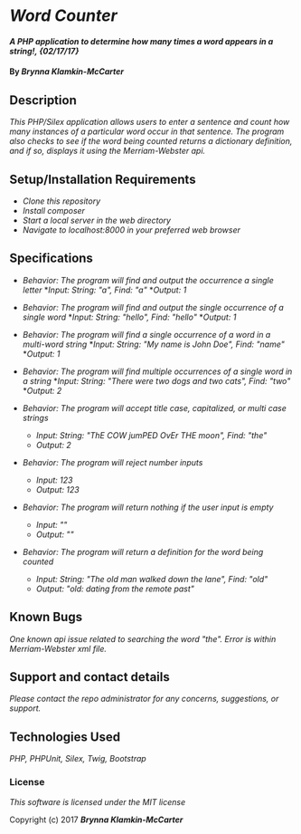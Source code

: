 # _Word Counter_

#### _A PHP application to determine how many times a word appears in a string!, {02/17/17}_

#### By _**Brynna Klamkin-McCarter**_

## Description

_This PHP/Silex application allows users to enter a sentence and count how many instances of a particular word occur in that sentence. The program also checks to see if the word being counted returns a dictionary definition, and if so, displays it using the Merriam-Webster api._

## Setup/Installation Requirements

* _Clone this repository_
* _Install composer_
* _Start a local server in the web directory_
* _Navigate to localhost:8000 in your preferred web browser_

## Specifications

* _Behavior: The program will find and output the occurrence a single letter_
    *_Input: String: "a", Find: "a"_
    *_Output: 1_

* _Behavior: The program will find and output the single occurrence of a single word_
    *_Input: String: "hello", Find: "hello"_
    *_Output: 1_

* _Behavior: The program will find a single occurrence of a word in a multi-word    string_
    *_Input: String: "My name is John Doe", Find: "name"_
    *_Output: 1_

* _Behavior: The program will find multiple occurrences of a single word in a string_
    *_Input: String: "There were two dogs and two cats", Find: "two"_
    *_Output: 2_

* _Behavior: The program will accept title case, capitalized, or multi case strings_
    * _Input: String: "ThE COW jumPED OvEr THE moon", Find: "the"_
    * _Output: 2_

* _Behavior: The program will reject number inputs_
    * _Input: 123_
    * _Output: 123_

* _Behavior: The program will return nothing if the user input is empty_
    * _Input: ""_
    * _Output: ""_

* _Behavior: The program will return a definition for the word being counted_
    * _Input: String: "The old man walked down the lane", Find: "old"_
    * _Output: "old: dating from the remote past"_

## Known Bugs

_One known api issue related to searching the word "the". Error is within Merriam-Webster xml file._

## Support and contact details

_Please contact the repo administrator for any concerns, suggestions, or support._

## Technologies Used

_PHP, PHPUnit, Silex, Twig, Bootstrap_

### License

*This software is licensed under the MIT license*

Copyright (c) 2017 **_Brynna Klamkin-McCarter_**

